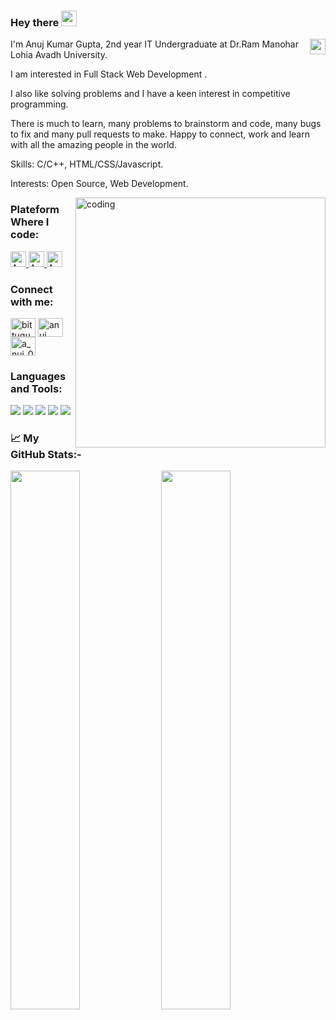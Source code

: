 

### Hey there <img src="https://media.giphy.com/media/hvRJCLFzcasrR4ia7z/giphy.gif" width="25px"/>

<img align="right" img height="25" src="https://komarev.com/ghpvc/?username=a-nuj1&style=for-the-badge" />

<p>
  I'm Anuj Kumar Gupta,  2nd year IT Undergraduate at Dr.Ram Manohar Lohia Avadh University. 
  
  I am interested in Full Stack Web Development . 
  
  I also like solving problems and I have a keen interest in competitive programming. 
  
  There is much to learn, many problems to brainstorm and code, many bugs to fix and many pull requests to make. Happy to connect, work and learn with all the amazing people in the world. 
  
  Skills: C/C++, HTML/CSS/Javascript. 
  
  Interests: Open Source, Web Development.
</p>

<img align="right" alt="coding" width="400" 
src= "https://miro.medium.com/max/1360/0*7Q3yvSIv_t0ioJ-Z.gif"
/>

<h3 align="left">Plateform Where I code: </h3>
<div>
  <a href="https://leetcode.com/Anuj_011/" target="_blank">
    <img
      height="25"
      alt="Anuj's leetcode"
       src="https://cp-logo.vercel.app/leetcode/Anuj_011?logo=true"
    >
  </a>
  <a href="https://www.codechef.com/users/anuj_gupta16" target="_blank">
    <img
      height="25"
      src="https://cp-logo.vercel.app/codechef/anuj_gupta16?logo=true"
      alt="Anuj's CodeChef"
    >
  <a href="https://codeforces.com/profile/anuj_gupta15" target="_blank">
    <img
      height="25"
      src="https://cp-logo.vercel.app/codeforces/anuj_gupta15?logo=true"
      alt="Anuj's Codeforces"
    >
  </a>

</div>

<h3 align="left">Connect with me:</h3>
<p align="left">
<a href="https://twitter.com/bittugupta2003" target="blank"><img align="center" src="https://raw.githubusercontent.com/rahuldkjain/github-profile-readme-generator/master/src/images/icons/Social/twitter.svg" alt="bittugupta2003" height="30" width="40" /></a>
<a href="https://linkedin.com/in/anuj kumar gupta" target="blank"><img align="center" src="https://raw.githubusercontent.com/rahuldkjain/github-profile-readme-generator/master/src/images/icons/Social/linked-in-alt.svg" alt="anuj kumar gupta" height="30" width="40" /></a>
<a href="https://instagram.com/a_nuj_01" target="blank"><img align="center" src="https://raw.githubusercontent.com/rahuldkjain/github-profile-readme-generator/master/src/images/icons/Social/instagram.svg" alt="a_nuj_01" height="30" width="40" /></a>
</p>



<h3>Languages and Tools:</h3>

<img
  src="https://img.shields.io/badge/c/c++-%2300599C.svg?style=for-the-badge&logo=c%2B%2B&ogoColor=white"
/>
<img
  src="https://img.shields.io/badge/html5-%23E34F26.svg?style=for-the-badge&logo=html5&logoColor=white"
/>
<img
  src="https://img.shields.io/badge/CSS-239120?&style=for-the-badge&logo=css3&logoColor=white"
/>
<img
  src="https://img.shields.io/badge/JavaScript-F7DF1E?style=for-the-badge&logo=javascript&logoColor=black"
/>
<img
  src="https://img.shields.io/badge/Visual_Studio_Code-0078D4?style=for-the-badge&logo=visual%20studio%20code&logoColor=white"
/>
  
  
  <h3>📈 My GitHub Stats:-</h3>
<div>
  <img width="47%" src="https://streak-stats.demolab.com?user=a-nuj1&theme=onedark" />
  <img width="47%" src="https://github-readme-stats.vercel.app/api?username=a-nuj1_icons=true&theme=onedark" />
</div>

